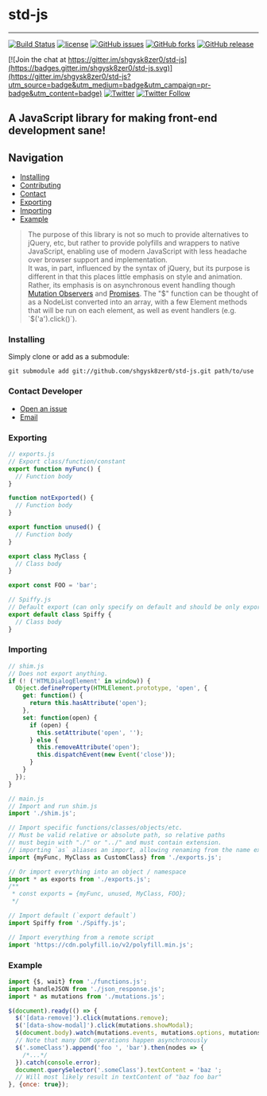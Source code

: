 # std-js

- - -

[![Build Status](https://travis-ci.org/shgysk8zer0/std-js.svg?branch=master)](https://travis-ci.org/shgysk8zer0/std-js)
[![license](https://img.shields.io/github/license/shgysk8zer0/std-js.svg)](https://github.com/shgysk8zer0/std-js/blob/master/LICENSE)
[![GitHub issues](https://img.shields.io/github/issues/shgysk8zer0/std-js.svg)](https://github.com/shgysk8zer0/std-js/issues)
[![GitHub forks](https://img.shields.io/github/forks/shgysk8zer0/std-js.svg)](https://github.com/shgysk8zer0/std-js/network)
[![GitHub release](https://img.shields.io/github/release/shgysk8zer0/std-js.svg)](https://github.com/shgysk8zer0/std-js/releases/latest)

[![Join the chat at https://gitter.im/shgysk8zer0/std-js](https://badges.gitter.im/shgysk8zer0/std-js.svg)](https://gitter.im/shgysk8zer0/std-js?utm_source=badge&utm_medium=badge&utm_campaign=pr-badge&utm_content=badge)
[![Twitter](https://img.shields.io/twitter/url/https/github.com/shgysk8zer0/std-js.svg?style=social)](https://twitter.com/intent/tweet)
[![Twitter Follow](https://img.shields.io/twitter/follow/espadrine.svg?style=social&label=Follow)](https://twitter.com/shgysk8zer0)

## A JavaScript library for making front-end development sane!

## Navigation
- [Installing](#installing)
- [Contributing](./docs/CONTRIBUTING.md)
- [Contact](#contact-developer)
- [Exporting](#exporting)
- [Importing](#importing)
- [Example](#example)

> The purpose of this library is not so much to provide alternatives to jQuery, etc,
> but rather to provide polyfills and wrappers to native JavaScript, enabling use
> of modern JavaScript with less headache over browser support and implementation.  
> It was, in part, influenced by the syntax of jQuery, but its purpose is different
> in that this places little emphasis on style and animation. Rather, its
> emphasis is on asynchronous event handling though [Mutation Observers](https://developer.mozilla.org/en-US/docs/Web/API/MutationObserver)
> and [Promises](https://developer.mozilla.org/en-US/docs/Mozilla/JavaScript_code_modules/Promise.jsm/Promise).
> The "$" function can be thought of as a NodeList converted into an array, with
> a few Element methods that will be run on each element, as well as event handlers
> (e.g. `$('a').click()`).

### Installing
Simply clone or add as a submodule:

`git submodule add git://github.com/shgysk8zer0/std-js.git path/to/use`

### Contact Developer
- [Open an issue](https://github.com/shgysk8zer0/std-js/issues)
- [Email](mailto:chris@chriszuber.com?subject=std-js)

### Exporting
```js
// exports.js
// Export class/function/constant
export function myFunc() {
  // Function body
}

function notExported() {
  // Function body
}

export function unused() {
  // Function body
}

export class MyClass {
  // Class body
}

export const FOO = 'bar';
```

```js
// Spiffy.js
// Default export (can only specify on default and should be only export)
export default class Spiffy {
  // Class body
}
```
### Importing
```js
// shim.js
// Does not export anything.
if (! ('HTMLDialogElement' in window)) {
  Object.defineProperty(HTMLElement.prototype, 'open', {
    get: function() {
      return this.hasAttribute('open');
    },
    set: function(open) {
      if (open) {
        this.setAttribute('open', '');
      } else {
        this.removeAttribute('open');
		this.dispatchEvent(new Event('close'));
      }
    }
  });
}
```
```js
// main.js
// Import and run shim.js
import './shim.js';

// Import specific functions/classes/objects/etc.
// Must be valid relative or absolute path, so relative paths
// must begin with "./" or "../" and must contain extension.
// importing `as` aliases an import, allowing renaming from the name exported
import {myFunc, MyClass as CustomClass} from './exports.js';

// Or import everything into an object / namespace
import * as exports from './exports.js';
/**
 * const exports = {myFunc, unused, MyClass, FOO};
 */

// Import default (`export default`)
import Spiffy from './Spiffy.js';

// Import everything from a remote script
import 'https://cdn.polyfill.io/v2/polyfill.min.js';
```

### Example
```js
import {$, wait} from './functions.js';
import handleJSON from './json_response.js';
import * as mutations from './mutations.js';

$(document).ready(() => {
  $('[data-remove]').click(mutations.remove);
  $('[data-show-modal]').click(mutations.showModal);
  $(document.body).watch(mutations.events, mutations.options, mutations.filter);
  // Note that many DOM operations happen asynchronously
  $('.someClass').append('foo ', 'bar').then(nodes => {
    /*...*/
  }).catch(console.error);
  document.querySelector('.someClass').textContent = 'baz ';
  // Will most likely result in textContent of "baz foo bar"
}, {once: true});
```
